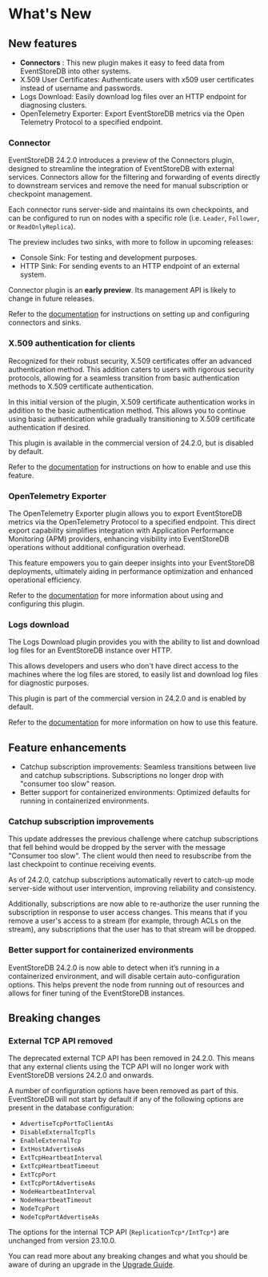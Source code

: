 # What's New

## New features

* **Connectors** <Badge type="tip" text="Early preview" vertical="middle" />: This new plugin makes it easy to feed data from EventStoreDB into other systems.
* X.509 User Certificates: Authenticate users with x509 user certificates instead of username and passwords.
* Logs Download: Easily download log files over an HTTP endpoint for diagnosing clusters.
* OpenTelemetry Exporter: Export EventStoreDB metrics via the Open Telemetry Protocol to a specified endpoint.

### Connector <Badge type="tip" text="Early preview" vertical="middle" /> <Badge type="warning" text="Commercial" vertical="middle" />

EventStoreDB 24.2.0 introduces a preview of the Connectors plugin, designed to streamline the integration of EventStoreDB with external services. Connectors allow for the filtering and forwarding of events directly to downstream services and remove the need for manual subscription or checkpoint management.

Each connector runs server-side and maintains its own checkpoints, and can be configured to run on nodes with a specific role (i.e. `Leader`, `Follower`, or `ReadOnlyReplica`).

The preview includes two sinks, with more to follow in upcoming releases:
* Console Sink: For testing and development purposes.
* HTTP Sink: For sending events to an HTTP endpoint of an external system.

Connector plugin is an **early preview**. Its management API is likely to change in future releases.

Refer to the [documentation](/connectors/README.md) for instructions on setting up and configuring connectors and sinks.

### X.509 authentication for clients <Badge type="warning" text="Commercial" vertical="middle" />

Recognized for their robust security, X.509 certificates offer an advanced authentication method. This addition caters to users with rigorous security protocols, allowing for a seamless transition from basic authentication methods to X.509 certificate authentication.

In this initial version of the plugin, X.509 certificate authentication works in addition to the basic authentication method. This allows you to continue using basic authentication while gradually transitioning to X.509 certificate authentication if desired.

This plugin is available in the commercial version of 24.2.0, but is disabled by default.

Refer to the [documentation](security.md#user-x-509-certificates) for instructions on how to enable and use this feature.

### OpenTelemetry Exporter <Badge type="warning" text="Commercial" vertical="middle" />

The OpenTelemetry Exporter plugin allows you to export EventStoreDB metrics via the OpenTelemetry Protocol to a specified endpoint.
This direct export capability simplifies integration with Application Performance Monitoring (APM) providers, enhancing visibility into EventStoreDB operations without additional configuration overhead.

This feature empowers you to gain deeper insights into your EventStoreDB deployments, ultimately aiding in performance optimization and enhanced operational efficiency.

Refer to the [documentation](metrics.md#opentelemetry-exporter) for more information about using and configuring this plugin.

### Logs download <Badge type="warning" text="Commercial" vertical="middle" />

The Logs Download plugin provides you with the ability to list and download log files for an EventStoreDB instance over HTTP.

This allows developers and users who don't have direct access to the machines where the log files are stored, to easily list and download log files for diagnostic purposes.

This plugin is part of the commercial version in 24.2.0 and is enabled by default.

Refer to the [documentation](diagnostics.md#logs-download)
for more information on how to use this feature.

## Feature enhancements

* Catchup subscription improvements: Seamless transitions between live and catchup subscriptions. Subscriptions no longer drop with "consumer too slow" reason.
* Better support for containerized environments: Optimized defaults for running in containerized environments.


### Catchup subscription improvements

This update addresses the previous challenge where catchup subscriptions that fell behind would be dropped by the server with the message "Consumer too slow". The client would then need to resubscribe from the last checkpoint to continue receiving events.

As of 24.2.0, catchup subscriptions automatically revert to catch-up mode server-side without user intervention, improving reliability and consistency.

Additionally, subscriptions are now able to re-authorize the user running the subscription in response to user access changes. This means that if you remove a user's access to a stream (for example, through ACLs on the stream), any subscriptions that the user has to that stream will be dropped.

### Better support for containerized environments

EventStoreDB 24.2.0 is now able to detect when it’s running in a containerized environment, and will disable certain auto-configuration options. This helps prevent the node from running out of resources and allows for finer tuning of the EventStoreDB instances.

## Breaking changes

### External TCP API removed

The deprecated external TCP API has been removed in 24.2.0. This means that any external clients using the TCP API will no longer work with EventStoreDB versions 24.2.0 and onwards.

A number of configuration options have been removed as part of this. EventStoreDB will not start by default if any of the following options are present in the database configuration:

- `AdvertiseTcpPortToClientAs`
- `DisableExternalTcpTls`
- `EnableExternalTcp`
- `ExtHostAdvertiseAs`
- `ExtTcpHeartbeatInterval`
- `ExtTcpHeartbeatTimeout`
- `ExtTcpPort`
- `ExtTcpPortAdvertiseAs`
- `NodeHeartbeatInterval`
- `NodeHeartbeatTimeout`
- `NodeTcpPort`
- `NodeTcpPortAdvertiseAs`

The options for the internal TCP API (`ReplicationTcp*/IntTcp*`) are unchanged from version 23.10.0.

You can read more about any breaking changes and what you should be aware of during an upgrade in the [Upgrade Guide](upgrade-guide.md).

